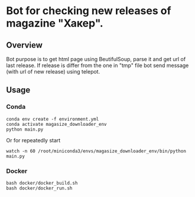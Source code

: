 # Bot for checking new releases of magazine "Хакер".
## Overview
Bot purpose is to get html page using BeutifulSoup, parse it and get url of last release. If release is differ from the one in "tmp" file bot send message (with url of new release) using telepot.
## Usage
### Conda
```shell
conda env create -f environment.yml
conda activate magasize_downloader_env
python main.py
```
Or for repeatedly start
```shell
watch -n 60 /root/miniconda3/envs/magasize_downloader_env/bin/python main.py
```
### Docker
```shell
bash docker/docker_build.sh
bash docker/docker_run.sh
```